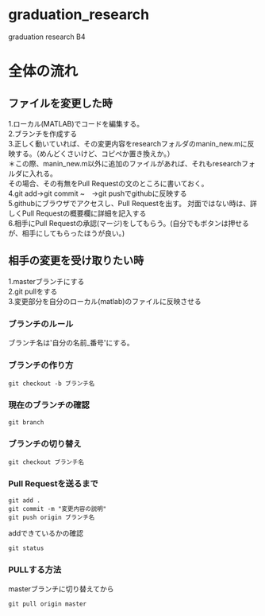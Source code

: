 # graduation_research
graduation research B4  

# 全体の流れ
## ファイルを変更した時
1.ローカル(MATLAB)でコードを編集する。  
2.ブランチを作成する  
3.正しく動いていれば、その変更内容をresearchフォルダのmanin_new.mに反映する。（めんどくさいけど、コピペか置き換えか。）  
  ＊この際、manin_new.m以外に追加のファイルがあれば、それもresearchフォルダに入れる。  
    その場合、その有無をPull Requestの文のところに書いておく。  
4.git add→git commit ~　→git pushでgithubに反映する  
5.githubにブラウザでアクセスし、Pull Requestを出す。  対面ではない時は、詳しくPull Requestの概要欄に詳細を記入する  
6.相手にPull Requestの承認(マージ)をしてもらう。(自分でもボタンは押せるが、相手にしてもらったほうが良い。)  

## 相手の変更を受け取りたい時
1.masterブランチにする  
2.git pullをする  
3.変更部分を自分のローカル(matlab)のファイルに反映させる  

### ブランチのルール
ブランチ名は'自分の名前_番号'にする。  
### ブランチの作り方
```
git checkout -b ブランチ名
```
### 現在のブランチの確認
```
git branch
```

### ブランチの切り替え
```
git checkout ブランチ名
```

### Pull Requestを送るまで
```
git add .
git commit -m "変更内容の説明"
git push origin ブランチ名
```
addできているかの確認  
```
git status
```

### PULLする方法
masterブランチに切り替えてから
```
git pull origin master
```

